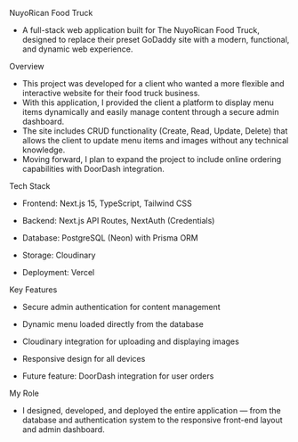 NuyoRican Food Truck

- A full-stack web application built for The NuyoRican Food Truck, designed to replace their preset GoDaddy site with a modern, functional, and dynamic web experience.

Overview

- This project was developed for a client who wanted a more flexible and interactive website for their food truck business.
- With this application, I provided the client a platform to display menu items dynamically and easily manage content through a secure admin dashboard.
- The site includes CRUD functionality (Create, Read, Update, Delete) that allows the client to update menu items and images without any technical knowledge.
- Moving forward, I plan to expand the project to include online ordering capabilities with DoorDash integration.

Tech Stack

- Frontend: Next.js 15, TypeScript, Tailwind CSS

- Backend: Next.js API Routes, NextAuth (Credentials)

- Database: PostgreSQL (Neon) with Prisma ORM

- Storage: Cloudinary

- Deployment: Vercel

Key Features

- Secure admin authentication for content management

- Dynamic menu loaded directly from the database

- Cloudinary integration for uploading and displaying images

- Responsive design for all devices

- Future feature: DoorDash integration for user orders


My Role

- I designed, developed, and deployed the entire application — from the database and authentication system to the responsive front-end layout and admin dashboard.
